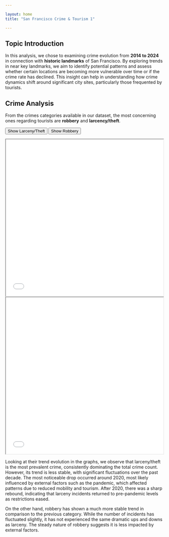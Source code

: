 ```yaml
---

layout: home
title: "San Francisco Crime & Tourism 1"

---
```

<head>
  <link rel="stylesheet" href="{{ site.baseurl }}/style.css">
  <script src="{{ site.baseurl }}/scripts.js" defer></script> <!-- Ensure this file exists and has the JS code -->
</head>

## Topic Introduction

In this analysis, we chose to examining crime evolution from **2014 to 2024** in connection with **historic landmarks** of San Francisco. By exploring trends in  near key landmarks, we aim to identify potential patterns and assess whether certain locations are becoming more vulnerable over time or if the crime rate has declined. This insight can help in understanding how crime dynamics shift around significant city sites, particularly those frequented by tourists.

## Crime Analysis
From the crimes categories available in our dataset, the most concerning ones regarding tourists are **robbery** and **larcency/theft**.

<button onclick="showIframe('larceny')">Show Larceny/Theft</button>
<button onclick="showIframe('robbery')">Show Robbery</button>

<div id="iframeContainer">
    <!-- Initial state: All iframes are hidden -->
    <iframe id="larceny" src="/images/Larceny_Theft_timeseries.html" width="100%" height="500px"></iframe>
    <iframe id="robbery" src="/images/Robbery_timeseries.html" width="100%" height="500px"></iframe>
</div>

Looking at their trend evolution in the graphs, we observe that larceny/theft is the most prevalent crime, consistently dominating the total crime count. However, its trend is less stable, with significant fluctuations over the past decade. The most noticeable drop occurred around 2020, most likely influenced by external factors such as the pandemic, which affected patterns due to reduced mobility and tourism. After 2020, there was a sharp rebound, indicating that larceny incidents returned to pre-pandemic levels as restrictions eased.

On the other hand, robbery has shown a much more stable trend in comparison to the previous category. While the number of incidents has fluctuated slightly, it has not experienced the same dramatic ups and downs as larceny. The steady nature of robbery suggests it is less impacted by external factors.